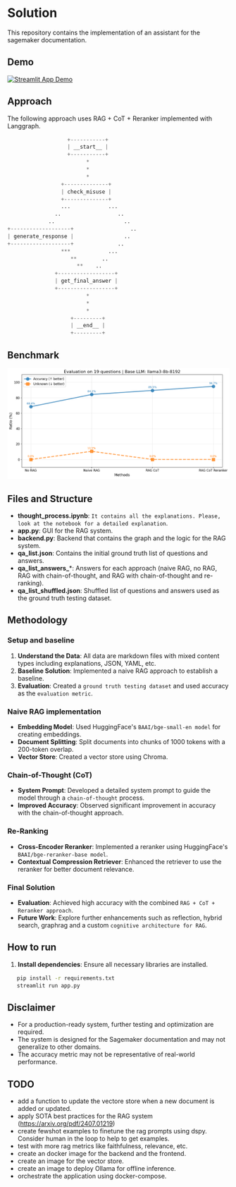 # Solution

This repository contains the implementation of an assistant  for the sagemaker documentation.

## Demo

<!-- <video width="800" controls>
  <source src="img/app.mp4" type="video/mp4">
  Your browser does not support the video tag.
</video> -->

[![Streamlit App Demo](https://img.youtube.com/vi/5Imka0GCNGI/0.jpg)](https://www.youtube.com/watch?v=5Imka0GCNGI)

## Approach

The following approach uses RAG + CoT + Reranker implemented with Langgraph.

```python
                   +-----------+          
                   | __start__ |          
                   +-----------+          
                         *                
                         *                
                         *                
                 +--------------+         
                 | check_misuse |         
                 +--------------+         
                 ...            ...       
               ..                  ..     
             ..                      ..   
+-------------------+                  .. 
| generate_response |                ..   
+-------------------+              ..     
                 ***            ...       
                    **        ..          
                      **    ..            
               +------------------+       
               | get_final_answer |       
               +------------------+       
                         *                
                         *                
                         *                
                    +---------+           
                    | __end__ |           
                    +---------+           

```

## Benchmark

![Final RAG](img/benchmark.png)

## Files and Structure

- **thought_process.ipynb**: `It contains all the explanations. Please, look at the notebook for a detailed explanation`.
- **app.py**: GUI for the RAG system.
- **backend.py**: Backend that contains the graph and the logic for the RAG system.
- **qa_list.json**: Contains the initial ground truth list of questions and answers.
- **qa_list_answers_***: Answers for each approach (naive RAG, no RAG, RAG with chain-of-thought, and RAG with chain-of-thought and re-ranking).
- **qa_list_shuffled.json**: Shuffled list of questions and answers used as the ground truth testing dataset.



## Methodology 

### Setup and baseline

1. **Understand the Data**: All data are markdown files with mixed content types including explanations, JSON, YAML, etc.
2. **Baseline Solution**: Implemented a naive RAG approach to establish a baseline.
3. **Evaluation**: Created a `ground truth testing dataset` and used accuracy as the `evaluation metric`.

### Naive RAG implementation

- **Embedding Model**: Used HuggingFace's `BAAI/bge-small-en model` for creating embeddings.
- **Document Splitting**: Split documents into chunks of 1000 tokens with a 200-token overlap.
- **Vector Store**: Created a vector store using Chroma.

### Chain-of-Thought (CoT) 

- **System Prompt**: Developed a detailed system prompt to guide the model through a `chain-of-thought` process.
- **Improved Accuracy**: Observed significant improvement in accuracy with the chain-of-thought approach.

### Re-Ranking 

- **Cross-Encoder Reranker**: Implemented a reranker using HuggingFace's `BAAI/bge-reranker-base model`.
- **Contextual Compression Retriever**: Enhanced the retriever to use the reranker for better document relevance.

### Final Solution

- **Evaluation**: Achieved high accuracy with the combined `RAG + CoT + Reranker approach`.
- **Future Work**: Explore further enhancements such as reflection, hybrid search, graphrag and a custom `cognitive architecture for RAG`.

## How to run

1. **Install dependencies**: Ensure all necessary libraries are installed.
```sh
   pip install -r requirements.txt
   streamlit run app.py
```

## Disclaimer

- For a production-ready system, further testing and optimization are required.
- The system is designed for the Sagemaker documentation and may not generalize to other domains.
- The accuracy metric may not be representative of real-world performance.

## TODO

- add a function to update the vectore store when a new document is added or updated.
- apply SOTA best practices for the RAG system (https://arxiv.org/pdf/2407.01219)
- create fewshot examples to finetune the rag prompts using dspy. Consider human in the loop to help to get examples.
- test with more rag metrics like faithfulness, relevance, etc.
- create an docker image for the backend and the frontend.
- create an image for the vector store.
- create an image to deploy Ollama for offline inference.
- orchestrate the application using docker-compose.
